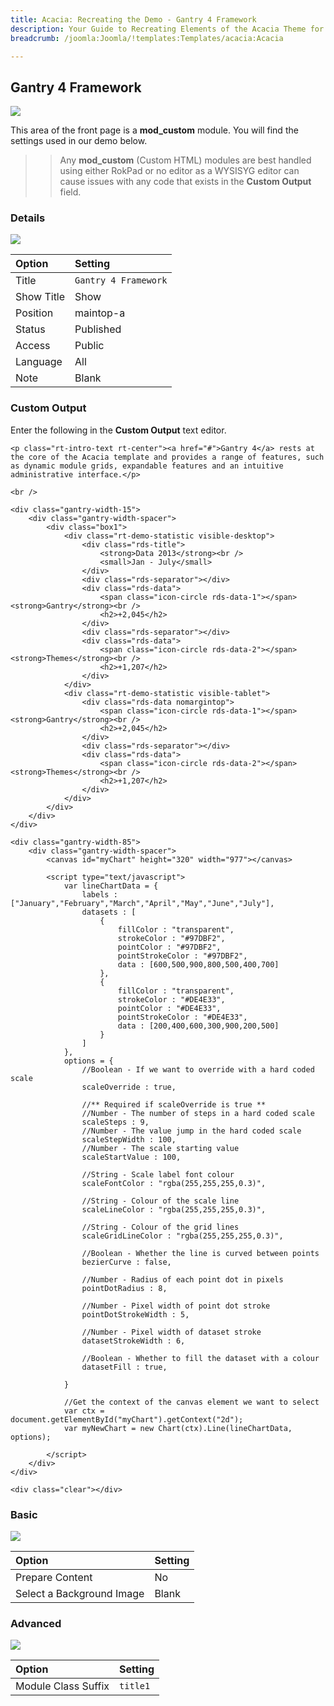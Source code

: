 ```yaml
---
title: Acacia: Recreating the Demo - Gantry 4 Framework
description: Your Guide to Recreating Elements of the Acacia Theme for Joomla
breadcrumb: /joomla:Joomla/!templates:Templates/acacia:Acacia

---
```


Gantry 4 Framework
-----

![][demo]

This area of the front page is a **mod_custom** module. You will find the settings used in our demo below.

>> Any **mod_custom** (Custom HTML) modules are best handled using either RokPad or no editor as a WYSISYG editor can cause issues with any code that exists in the **Custom Output** field.

### Details
![][demo2]

| Option     | Setting              |  
| :--------- | :------------------- |  
| Title      | `Gantry 4 Framework` |  
| Show Title | Show                 |  
| Position   | maintop-a            |  
| Status     | Published            |  
| Access     | Public               |  
| Language   | All                  |  
| Note       | Blank                |  

### Custom Output
Enter the following in the **Custom Output** text editor.

~~~
<p class="rt-intro-text rt-center"><a href="#">Gantry 4</a> rests at the core of the Acacia template and provides a range of features, such as dynamic module grids, expandable features and an intuitive administrative interface.</p>

<br />

<div class="gantry-width-15">
	<div class="gantry-width-spacer">
		<div class="box1">
			<div class="rt-demo-statistic visible-desktop">
				<div class="rds-title">
					<strong>Data 2013</strong><br />
					<small>Jan - July</small>					
				</div>
				<div class="rds-separator"></div>
				<div class="rds-data">
					<span class="icon-circle rds-data-1"></span> <strong>Gantry</strong><br />
					<h2>+2,045</h2>
				</div>
				<div class="rds-separator"></div>
				<div class="rds-data">
					<span class="icon-circle rds-data-2"></span> <strong>Themes</strong><br />
					<h2>+1,207</h2>
				</div>				
			</div>
			<div class="rt-demo-statistic visible-tablet">
				<div class="rds-data nomargintop">
					<span class="icon-circle rds-data-1"></span> <strong>Gantry</strong><br />
					<h2>+2,045</h2>
				</div>
				<div class="rds-separator"></div>
				<div class="rds-data">
					<span class="icon-circle rds-data-2"></span> <strong>Themes</strong><br />
					<h2>+1,207</h2>
				</div>				
			</div>			
		</div>
	</div>
</div>

<div class="gantry-width-85">
	<div class="gantry-width-spacer">
		<canvas id="myChart" height="320" width="977"></canvas>

		<script type="text/javascript">
			var lineChartData = {
				labels : ["January","February","March","April","May","June","July"],
				datasets : [
					{
						fillColor : "transparent",
						strokeColor : "#97DBF2",
						pointColor : "#97DBF2",
						pointStrokeColor : "#97DBF2",
						data : [600,500,900,800,500,400,700]
					},
					{
						fillColor : "transparent",
						strokeColor : "#DE4E33",
						pointColor : "#DE4E33",
						pointStrokeColor : "#DE4E33",
						data : [200,400,600,300,900,200,500]
					}
				]
			},
			options = {
				//Boolean - If we want to override with a hard coded scale
				scaleOverride : true,
				
				//** Required if scaleOverride is true **
				//Number - The number of steps in a hard coded scale
				scaleSteps : 9,
				//Number - The value jump in the hard coded scale
				scaleStepWidth : 100,
				//Number - The scale starting value
				scaleStartValue : 100,

				//String - Scale label font colour	
				scaleFontColor : "rgba(255,255,255,0.3)",

				//String - Colour of the scale line
				scaleLineColor : "rgba(255,255,255,0.3)",

				//String - Colour of the grid lines
				scaleGridLineColor : "rgba(255,255,255,0.3)",	

				//Boolean - Whether the line is curved between points
				bezierCurve : false,	

				//Number - Radius of each point dot in pixels
				pointDotRadius : 8,

				//Number - Pixel width of point dot stroke
				pointDotStrokeWidth : 5,
				
				//Number - Pixel width of dataset stroke
				datasetStrokeWidth : 6,
				
				//Boolean - Whether to fill the dataset with a colour
				datasetFill : true,

			}

			//Get the context of the canvas element we want to select
			var ctx = document.getElementById("myChart").getContext("2d");
			var myNewChart = new Chart(ctx).Line(lineChartData, options);

		</script>
	</div>
</div>

<div class="clear"></div>

~~~

### Basic
![][demo3]

| Option                    | Setting |  
| :------------------------ | :------ |  
| Prepare Content           | No      |  
| Select a Background Image | Blank   |

### Advanced
![][demo4]

| Option              | Setting  |  
| :------------------ | :------- |  
| Module Class Suffix | `title1` |  

[demo]: assets/demo_10.jpg
[demo2]: assets/gantry_1.jpeg
[demo3]: assets/gantry_2.jpeg
[demo4]: assets/gantry_3.jpeg